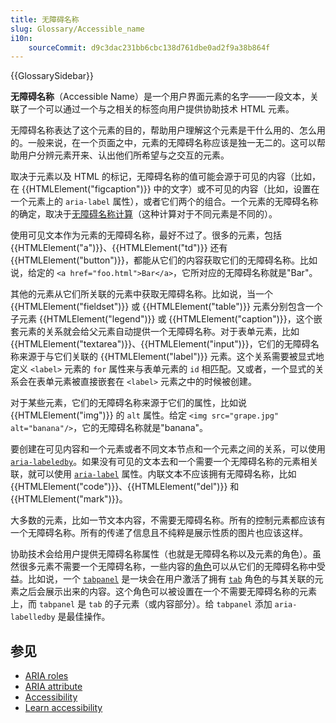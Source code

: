 ```yaml
---
title: 无障碍名称
slug: Glossary/Accessible_name
i10n:
    sourceCommit: d9c3dac231bb6cbc138d761dbe0ad2f9a38b864f
---
```


{{GlossarySidebar}}

**无障碍名称**（Accessible Name）是一个用户界面元素的名字——一段文本，关联了一个可以通过一个与之相关的标签向用户提供协助技术 HTML 元素。

无障碍名称表达了这个元素的目的，帮助用户理解这个元素是干什么用的、怎么用的。一般来说，在一个页面之中，元素的无障碍名称应该是独一无二的。这可以帮助用户分辨元素开来、认出他们所希望与之交互的元素。

取决于元素以及 HTML 的标记，无障碍名称的值可能会源于可见的内容（比如，在 {{HTMLElement("figcaption")}} 中的文字）或不可见的内容（比如，设置在一个元素上的 `aria-label` 属性），或者它们两个的组合。一个元素的无障碍名称的确定，取决于[无障碍名称计算](https://www.w3.org/WAI/ARIA/apg/practices/names-and-descriptions/#name_calculation)（这种计算对于不同元素是不同的）。

使用可见文本作为元素的无障碍名称，最好不过了。很多的元素，包括 {{HTMLElement("a")}}、{{HTMLElement("td")}} 还有 {{HTMLElement("button")}}，都能从它们的内容获取它们的无障碍名称。比如说，给定的 `<a href="foo.html">Bar</a>`，它所对应的无障碍名称就是"Bar"。

其他的元素从它们所关联的元素中获取无障碍名称。比如说，当一个 {{HTMLElement("fieldset")}} 或 {{HTMLElement("table")}} 元素分别包含一个子元素 {{HTMLElement("legend")}} 或 {{HTMLElement("caption")}}，这个嵌套元素的关系就会给父元素自动提供一个无障碍名称。对于表单元素，比如 {{HTMLElement("textarea")}}、{{HTMLElement("input")}}，它们的无障碍名称来源于与它们关联的 {{HTMLElement("label")}} 元素。这个关系需要被显式地定义 `<label>` 元素的 `for` 属性来与表单元素的 `id` 相匹配。又或者，一个显式的关系会在表单元素被直接嵌套在 `<label>` 元素之中的时候被创建。

对于某些元素，它们的无障碍名称来源于它们的属性，比如说 {{HTMLElement("img")}} 的 `alt` 属性。给定 `<img src="grape.jpg" alt="banana"/>`，它的无障碍名称就是"banana"。

要创建在可见内容和一个元素或者不同文本节点和一个元素之间的关系，可以使用 [`aria-labeledby`](/en-US/docs/Web/Accessibility/ARIA/Attributes/aria-labelledby)。如果没有可见的文本去和一个需要一个无障碍名称的元素相关联，就可以使用 [`aria-label`](/en-US/docs/Web/Accessibility/ARIA/Attributes/aria-label) 属性。内联文本不应该拥有无障碍名称，比如 {{HTMLElement("code")}}、{{HTMLElement("del")}} 和 {{HTMLElement("mark")}}。

大多数的元素，比如一节文本内容，不需要无障碍名称。所有的控制元素都应该有一个无障碍名称。所有的传递了信息且不纯粹是展示性质的图片也应该这样。

协助技术会给用户提供无障碍名称属性（也就是无障碍名称以及元素的角色）。虽然很多元素不需要一个无障碍名称，一些内容的[角色](/en-US/docs/Web/Accessibility/ARIA/Roles)可以从它们的无障碍名称中受益。比如说，一个 [`tabpanel`](/en-US/docs/Web/Accessibility/ARIA/Roles/tabpanel_role) 是一块会在用户激活了拥有 [`tab`](/en-US/docs/Web/Accessibility/ARIA/Roles/tab_role) 角色的与其关联的元素之后会展示出来的内容。这个角色可以被设置在一个不需要无障碍名称的元素上，而 `tabpanel` 是 `tab` 的子元素（或内容部分）。给 `tabpanel` 添加 `aria-labelledby` 是最佳操作。

## 参见

- [ARIA roles](/en-US/docs/Web/Accessibility/ARIA/Roles)
- [ARIA attribute](/en-US/docs/Web/Accessibility/ARIA/Attributes)
- [Accessibility](/en-US/docs/Web/Accessibility)
- [Learn accessibility](/en-US/docs/Learn/Accessibility)